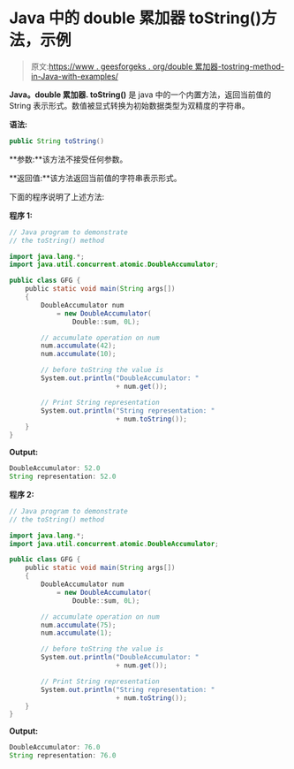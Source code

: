 # Java 中的 double 累加器 toString()方法，示例

> 原文:[https://www . geesforgeks . org/double 累加器-tostring-method-in-Java-with-examples/](https://www.geeksforgeeks.org/doubleaccumulator-tostring-method-in-java-with-examples/)

**Java。double 累加器. toString()** 是 java 中的一个内置方法，返回当前值的 String 表示形式。数值被显式转换为初始数据类型为双精度的字符串。

**语法:**

```java
public String toString()

```

**参数:**该方法不接受任何参数。

**返回值:**该方法返回当前值的字符串表示形式。

下面的程序说明了上述方法:

**程序 1:**

```java
// Java program to demonstrate
// the toString() method

import java.lang.*;
import java.util.concurrent.atomic.DoubleAccumulator;

public class GFG {
    public static void main(String args[])
    {
        DoubleAccumulator num
            = new DoubleAccumulator(
                Double::sum, 0L);

        // accumulate operation on num
        num.accumulate(42);
        num.accumulate(10);

        // before toString the value is
        System.out.println("DoubleAccumulator: "
                           + num.get());

        // Print String representation
        System.out.println("String representation: "
                           + num.toString());
    }
}
```

**Output:**

```java
DoubleAccumulator: 52.0
String representation: 52.0

```

**程序 2:**

```java
// Java program to demonstrate
// the toString() method

import java.lang.*;
import java.util.concurrent.atomic.DoubleAccumulator;

public class GFG {
    public static void main(String args[])
    {
        DoubleAccumulator num
            = new DoubleAccumulator(
                Double::sum, 0L);

        // accumulate operation on num
        num.accumulate(75);
        num.accumulate(1);

        // before toString the value is
        System.out.println("DoubleAccumulator: "
                           + num.get());

        // Print String representation
        System.out.println("String representation: "
                           + num.toString());
    }
}
```

**Output:**

```java
DoubleAccumulator: 76.0
String representation: 76.0

```